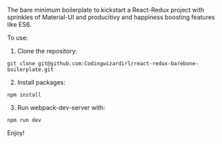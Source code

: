 The bare minimum boilerplate to kickstart a React-Redux project  with sprinkles of Material-UI and producitivy and happiness boosting features like ES6.

To use:
 1. Clone the repository:

  `git clone git@github.com:Codingwizardirl/react-redux-barebone-boilerplate.git`

 2. Install packages:

  `npm install`

 3. Run webpack-dev-server with:
 
  `npm run dev`

Enjoy!
